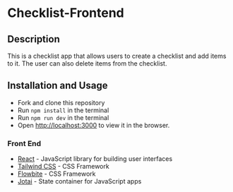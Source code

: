 # Checklist-Frontend

## Description

This is a checklist app that allows users to create a checklist and add items to it. The user can also delete items from the checklist.

## Installation and Usage

- Fork and clone this repository
- Run `npm install` in the terminal
- Run `npm run dev` in the terminal
- Open [http://localhost:3000](http://localhost:3000) to view it in the browser.

### Front End 

- [React](https://reactjs.org/) - JavaScript library for building user interfaces
- [Tailwind CSS](https://tailwindcss.com/) - CSS Framework
- [Flowbite](https://flowbite.com/react/) - CSS Framework
- [Jotai](https://jotai.org/) - State container for JavaScript apps
